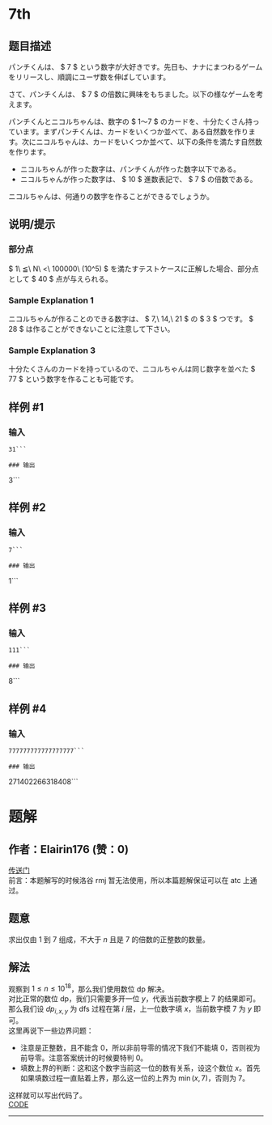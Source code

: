 # 7th

## 题目描述

[problemUrl]: https://atcoder.jp/contests/donuts-live2014/tasks/donuts_live2014_2

パンチくんは、 $ 7 $ という数字が大好きです。先日も、ナナにまつわるゲームをリリースし、順調にユーザ数を伸ばしています。

さて、パンチくんは、 $ 7 $ の倍数に興味をもちました。以下の様なゲームを考えます。

パンチくんとニコルちゃんは、数字の $ 1〜7 $ のカードを、十分たくさん持っています。まずパンチくんは、カードをいくつか並べて、ある自然数を作ります。次にニコルちゃんは、カードをいくつか並べて、以下の条件を満たす自然数を作ります。

- ニコルちゃんが作った数字は、パンチくんが作った数字以下である。
- ニコルちゃんが作った数字は、 $ 10 $ 進数表記で、 $ 7 $ の倍数である。

ニコルちゃんは、何通りの数字を作ることができるでしょうか。

## 说明/提示

### 部分点

$ 1\ ≦\ N\ <\ 100000\ (10^5) $ を満たすテストケースに正解した場合、部分点として $ 40 $ 点が与えられる。

### Sample Explanation 1

ニコルちゃんが作ることのできる数字は、 $ 7,\ 14,\ 21 $ の $ 3 $ つです。 $ 28 $ は作ることができないことに注意して下さい。

### Sample Explanation 3

十分たくさんのカードを持っているので、ニコルちゃんは同じ数字を並べた $ 77 $ という数字を作ることも可能です。

## 样例 #1

### 输入

```
31```

### 输出

```
3```

## 样例 #2

### 输入

```
7```

### 输出

```
1```

## 样例 #3

### 输入

```
111```

### 输出

```
8```

## 样例 #4

### 输入

```
777777777777777777```

### 输出

```
271402266318408```

# 题解

## 作者：Elairin176 (赞：0)

[传送门](https://www.luogu.com.cn/problem/AT_donuts_live2014_2)     
前言：本题解写的时候洛谷 rmj 暂无法使用，所以本篇题解保证可以在 atc 上通过。
## 题意
求出仅由 $1$ 到 $7$ 组成，不大于 $n$ 且是 $7$ 的倍数的正整数的数量。     
## 解法
观察到 $1\le n\le10^{18}$，那么我们使用数位 dp 解决。     
对比正常的数位 dp，我们只需要多开一位 $y$，代表当前数字模上 $7$ 的结果即可。    
那么我们设 $dp_{i,x,y}$ 为 dfs 过程在第 $i$ 层，上一位数字填 $x$，当前数字模 $7$ 为 $y$ 即可。      
这里再说下一些边界问题：    
- 注意是正整数，且不能含 $0$，所以非前导零的情况下我们不能填 $0$，否则视为前导零。注意答案统计的时候要特判 $0$。   
- 填数上界的判断：这和这个数字当前这一位的数有关系，设这个数位 $x$。首先如果填数过程一直贴着上界，那么这一位的上界为 $\min(x,7)$，否则为 $7$。    

这样就可以写出代码了。   
[CODE](https://atcoder.jp/contests/donuts-live2014/submissions/44659533)

---

